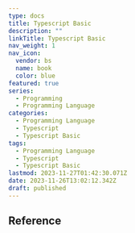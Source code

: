 ```yaml
---
type: docs
title: Typescript Basic
description: ""
linkTitle: Typescript Basic
nav_weight: 1
nav_icon:
  vendor: bs
  name: book
  color: blue
featured: true
series:
  - Programming
  - Programming Language
categories:
  - Programming Language
  - Typescript
  - Typescript Basic
tags:
  - Programming Language
  - Typescript
  - Typescript Basic
lastmod: 2023-11-27T01:42:30.071Z
date: 2023-11-26T13:02:12.342Z
draft: published
---
```


## Reference
